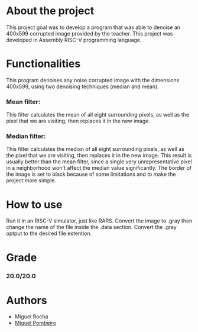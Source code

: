 # About the project
This project goal was to develop a program that was able to denoise an 400x599 corrupted image provided by the teacher.
This project was developed in Assembly RISC-V programming language.

# Functionalities
This program denoises any noise corrupted image with the dimensions 400x599, using two denoising techniques (median and mean).
### Mean filter:
This filter calculates the mean of all eight surrounding pixels, as well as the pixel that we are visiting, then replaces it in the new image.
### Median filter:
This filter calculates the median of all eight surrounding pixels, as well as the pixel that we are visiting, then replaces it in the new image.
This result is usually better than the mean filter, since a single very unrepresentative pixel in a neighborhood won't affect the median value significantly.
The border of the image is set to black because of some limitations and to make the project more simple.
# How to use
Run it in an RISC-V simulator, just like RARS.
Convert the image to .gray then change the name of the file inside the .data section.
Convert the .gray optput to the desired file extention.
# Grade
### 20.0/20.0
# Authors
- Miguel Rocha
- [Miguel Pombeiro](https://github.com/MiguelPombeiro)

